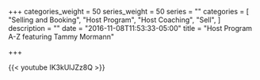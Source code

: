 +++
categories_weight = 50
series_weight = 50
series = ""
categories = [
  "Selling and Booking",
  "Host Program",
  "Host Coaching",
  "Sell",
]
description = ""
date = "2016-11-08T11:53:33-05:00"
title = "Host Program A-Z featuring Tammy Mormann"

+++

{{< youtube IK3kUlJZz8Q >}}
